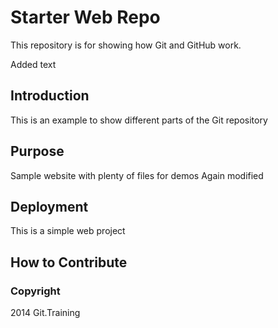 # Starter Web Repo

This repository is for showing how Git and GitHub work.

Added text

## Introduction

This is an example to show different parts of the Git repository

## Purpose

Sample website with plenty of files for demos
Again modified

## Deployment

This is a simple web project

## How to Contribute

### Copyright

2014 Git.Training